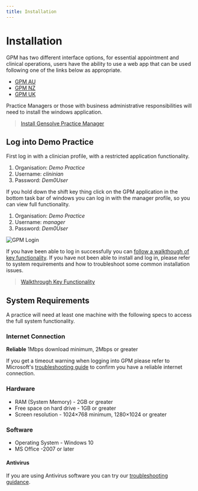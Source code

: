 ```yaml
---
title: Installation
---
```


# Installation

GPM has two different interface options, for essential appointment and clinical operations, users have the ability to use a web app that can be used following one of the links below as appropriate.

- [GPM AU](https://augpm.gensolve.com/index.html)
- [GPM NZ](https://nzgpm.gensolve.com/index.html)
- [GPM UK](https://ukgpm.gensolve.com/index.html)

Practice Managers or those with business administrative responsibilities will need to install the windows application.

> [Install Gensolve Practice Manager](http://software.gensolve.com/gpmuk/install.htm)

## Log into Demo Practice

First log in with a clinician profile, with a restricted application functionality.

1. Organisation: _Demo Practice_
2. Username: _clininian_
3. Password: _Dem0User_

If you hold down the shift key thing click on the GPM application in the bottom task bar of windows you can log in with the manager profile, so you can view full functionality.

1. Organisation: _Demo Practice_
2. Username: _manager_
3. Password: _Dem0User_

![GPM Login](https://drive.google.com/uc?id=1a1-c4ygdIjA3VoJ79guyId0u0XReBYNi)

If you have been able to log in successfully you can [follow a walkthough of key functionality](./demonstration). If you have not been able to install and log in, please refer to system requirements and how to troubleshoot some common installation issues.

> [Walkthrough Key Functionality](./demonstration)

## System Requirements

A practice will need at least one machine with the following specs to access the full system functionality.

### Internet Connection

**Reliable** 1Mbps download minimum, 2Mbps or greater

If you get a timeout warning when logging into GPM please refer to Microsoft's [troubleshooting guide](https://support.microsoft.com/en-us/help/936211/how-to-troubleshoot-network-connectivity-problems-in-internet-explorer) to confirm you have a reliable internet connection.

### Hardware

- RAM (System Memory) - 2GB or greater
- Free space on hard drive - 1GB or greater
- Screen resolution - 1024×768 minimum, 1280×1024 or greater

### Software

- Operating System - Windows 10
- MS Office -2007 or later

#### Antivirus

If you are using Antivirus software you can try our [troubleshooting guidance](./antivirus).
